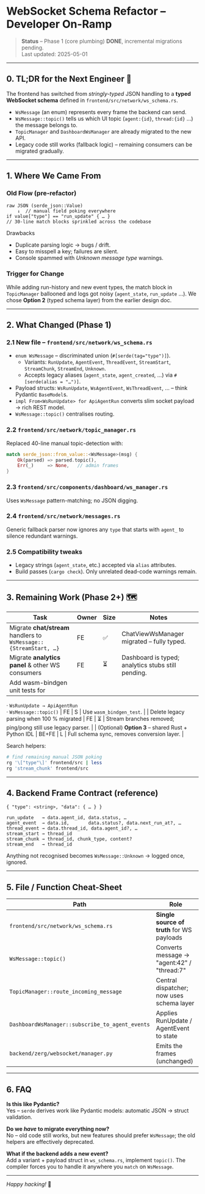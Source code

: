 # WebSocket Schema Refactor – Developer On-Ramp

> **Status** – Phase 1 (core plumbing) **DONE**, incremental migrations pending.  
> Last updated: 2025-05-01

---

## 0. TL;DR for the Next Engineer 🔑

The frontend has switched from *stringly-typed* JSON handling to a **typed
WebSocket schema** defined in `frontend/src/network/ws_schema.rs`.

* `WsMessage` (an enum) represents every frame the backend can send.  
* `WsMessage::topic()` tells us which UI topic (`agent:{id}`, `thread:{id}` …)
  the message belongs to.  
* `TopicManager` and `DashboardWsManager` are already migrated to the new API.
* Legacy code still works (fallback logic) – remaining consumers can be
  migrated gradually.

---

## 1. Where We Came From

### Old Flow (pre-refactor)

```text
raw JSON (serde_json::Value)
    ↓  // manual field poking everywhere
if value["type"] == "run_update" { … }
// 30-line match blocks sprinkled across the codebase
```

Drawbacks

* Duplicate parsing logic → bugs / drift.  
* Easy to misspell a key; failures are silent.  
* Console spammed with *Unknown message type* warnings.

### Trigger for Change

While adding run-history and new event types, the match block in
`TopicManager` ballooned and logs got noisy (`agent_state`, `run_update` …).
We chose **Option 2** (typed schema layer) from the earlier design doc.

---

## 2. What Changed (Phase 1)

### 2.1  New file – `frontend/src/network/ws_schema.rs`

* `enum WsMessage` – discriminated union (`#[serde(tag="type")]`).
  * Variants: `RunUpdate`, `AgentEvent`, `ThreadEvent`, `StreamStart`,
    `StreamChunk`, `StreamEnd`, `Unknown`.
  * Accepts legacy aliases (`agent_state`, `agent_created`, …) via
    `#[serde(alias = "…")]`.
* Payload structs: `WsRunUpdate`, `WsAgentEvent`, `WsThreadEvent`, … – think
  Pydantic `BaseModel`s.
* `impl From<WsRunUpdate> for ApiAgentRun` converts slim socket payload → rich
  REST model.
* `WsMessage::topic()` centralises routing.

### 2.2  `frontend/src/network/topic_manager.rs`

Replaced 40-line manual topic-detection with:

```rust
match serde_json::from_value::<WsMessage>(msg) {
    Ok(parsed) => parsed.topic(),
    Err(_)     => None,   // admin frames
}
```

### 2.3  `frontend/src/components/dashboard/ws_manager.rs`

Uses `WsMessage` pattern-matching; no JSON digging.

### 2.4  `frontend/src/network/messages.rs`

Generic fallback parser now ignores any `type` that starts with `agent_` to
silence redundant warnings.

### 2.5  Compatibility tweaks

* Legacy strings (`agent_state`, etc.) accepted via `alias` attributes.  
* Build passes (`cargo check`).  Only unrelated dead-code warnings remain.

---

## 3. Remaining Work (Phase 2+) 🗺️

| Task | Owner | Size | Notes |
|------|-------|------|-------|
| Migrate **chat/stream** handlers to `WsMessage::{StreamStart, …}` | FE | ✅ | ChatViewWsManager migrated – fully typed. |
| Migrate **analytics panel** & other WS consumers | FE | ⏳ | Dashboard is typed; analytics stubs still pending. |
| Add wasm-bindgen unit tests for  
  · `WsRunUpdate → ApiAgentRun`  
  · `WsMessage::topic()` | FE | S | Use `wasm_bindgen_test`. |
| Delete legacy parsing when 100 % migrated | FE | ⏳ | Stream branches removed; ping/pong still use legacy parser. |
| (Optional) **Option 3** – shared Rust + Python IDL | BE+FE | L | Full schema sync, removes conversion layer. |

Search helpers:

```bash
# find remaining manual JSON poking
rg '\["type"\]' frontend/src | less
rg 'stream_chunk' frontend/src
```

---

## 4. Backend Frame Contract (reference)

```text
{ "type": <string>, "data": { … } }

run_update   → data.agent_id, data.status, …
agent_event  → data.id,       data.status?, data.next_run_at?, …
thread_event → data.thread_id, data.agent_id?, …
stream_start → thread_id
stream_chunk → thread_id, chunk_type, content?
stream_end   → thread_id
```

Anything not recognised becomes `WsMessage::Unknown` → logged once, ignored.

---

## 5. File / Function Cheat-Sheet

| Path | Role |
|------|------|
| `frontend/src/network/ws_schema.rs` | **Single source of truth** for WS payloads |
| `WsMessage::topic()` | Converts message → "agent:42" / "thread:7" |
| `TopicManager::route_incoming_message` | Central dispatcher; now uses schema layer |
| `DashboardWsManager::subscribe_to_agent_events` | Applies RunUpdate / AgentEvent to state |
| `backend/zerg/websocket/manager.py` | Emits the frames (unchanged) |

---

## 6. FAQ

**Is this like Pydantic?**  
Yes – `serde` derives work like Pydantic models: automatic JSON → struct
validation.

**Do we *have* to migrate everything now?**  
No – old code still works, but new features should prefer `WsMessage`; the old
helpers are effectively deprecated.

**What if the backend adds a new event?**  
Add a variant + payload struct in `ws_schema.rs`, implement `topic()`.  The
compiler forces you to handle it anywhere you `match` on `WsMessage`.

---

*Happy hacking!* 🎉
